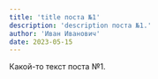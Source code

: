 ```yaml
---
title: 'title поста №1'
description: 'description поста №1.'
author: 'Иван Иванович'
date: 2023-05-15
---
```


Какой-то текст поста №1.
